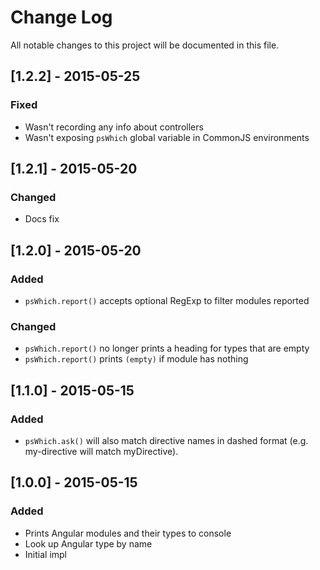 # Change Log

All notable changes to this project will be documented in this file.

## [1.2.2] - 2015-05-25
### Fixed

- Wasn't recording any info about controllers
- Wasn't exposing `psWhich` global variable in CommonJS environments

## [1.2.1] - 2015-05-20
### Changed

- Docs fix

## [1.2.0] - 2015-05-20
### Added

- `psWhich.report()` accepts optional RegExp to filter modules reported

### Changed

- `psWhich.report()` no longer prints a heading for types that are empty
- `psWhich.report()` prints `(empty)` if module has nothing

## [1.1.0] - 2015-05-15
### Added

- `psWhich.ask()` will also match directive names in dashed format (e.g. my-directive will match myDirective).

## [1.0.0] - 2015-05-15
### Added

- Prints Angular modules and their types to console
- Look up Angular type by name
- Initial impl

